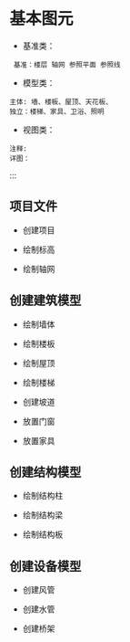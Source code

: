 
# 基本图元

- 基准类：
```
 基准：楼层 轴网 参照平面 参照线
```

- 模型类：
```
主体: 墙、楼板、屋顶、天花板、
独立：楼梯、家具、卫浴、照明
```
- 视图类：
```
注释:   
详图：
```

:::

##  项目文件

- 创建项目

- 绘制标高

- 绘制轴网

## 创建建筑模型

- 绘制墙体

- 绘制楼板

- 绘制屋顶

- 绘制楼梯

- 创建坡道

- 放置门窗

- 放置家具

## 创建结构模型

- 绘制结构柱

- 绘制结构梁

- 绘制结构板

## 创建设备模型

- 创建风管

- 创建水管

- 创建桥架
